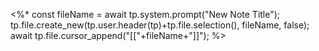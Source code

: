 <%*
const fileName = await tp.system.prompt("New Note Title");
tp.file.create_new(tp.user.header(tp)+tp.file.selection(), fileName, false);
await tp.file.cursor_append("[["+fileName+"]]");
%>
